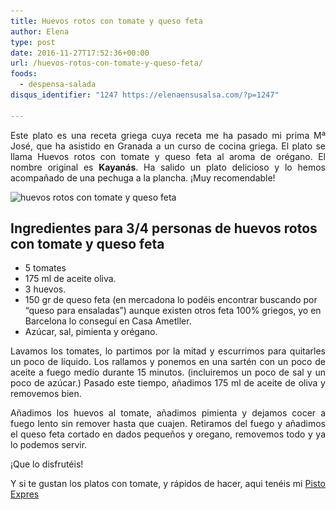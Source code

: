```yaml
---
title: Huevos rotos con tomate y queso feta
author: Elena
type: post
date: 2016-11-27T17:52:36+00:00
url: /huevos-rotos-con-tomate-y-queso-feta/
foods:
  - despensa-salada
disqus_identifier: "1247 https://elenaensusalsa.com/?p=1247"

---
```

<p style="text-align: justify;">
  Este plato es una receta griega cuya receta me ha pasado mi prima Mª José, que ha asistido en Granada a un curso de cocina griega. El plato se llama Huevos rotos con tomate y queso feta al aroma de orégano. El nombre original es <strong>Kayanás</strong>. Ha salido un plato delicioso y lo hemos acompañado de una pechuga a la plancha. ¡Muy recomendable!
</p>

<img class="alignnone wp-image-1268" src="/2018/03/feta-bandeja-16.jpg" alt="huevos rotos con tomate y queso feta" width="518" height="361" srcset="/2018/03/feta-bandeja-16.jpg 4009w, /2018/03/feta-bandeja-16-300x209.jpg 300w, /2018/03/feta-bandeja-16-768x536.jpg 768w, /2018/03/feta-bandeja-16-1024x714.jpg 1024w" sizes="(max-width: 518px) 100vw, 518px" />

## Ingredientes para 3/4 personas de huevos rotos con tomate y queso feta

  * 5 tomates
  * 175 ml de aceite oliva.
  * 3 huevos.
  * 150 gr de queso feta (en mercadona lo podéis encontrar buscando por &#8220;queso para ensaladas&#8221;) aunque existen otros feta 100% griegos, yo en Barcelona lo conseguí en Casa Ametller.
  * Azúcar, sal, pimienta y orégano.

<p style="text-align: justify;">
  Lavamos los tomates, lo partimos por la mitad y escurrimos para quitarles un poco de líquido. Los rallamos y ponemos en una sartén con un poco de aceite a fuego medio durante 15 minutos. (incluiremos un poco de sal y un poco de azúcar.) Pasado este tiempo, añadimos 175 ml de aceite de oliva y removemos bien.
</p>

<p style="text-align: justify;">
  Añadimos los huevos al tomate, añadimos pimienta y dejamos cocer a fuego lento sin remover hasta que cuajen. Retiramos del fuego y añadimos el queso feta cortado en dados pequeños y oregano, removemos todo y ya lo podemos servir.
</p>

<p style="text-align: justify;">
  ¡Que lo disfrutéis!
</p>

<p style="text-align: justify;">
  Y si te gustan los platos con tomate, y rápidos de hacer, aqui tenéis mi <a href="https://elenaensusalsa.com/pisto-expres/">Pisto Expres</a>
</p>
